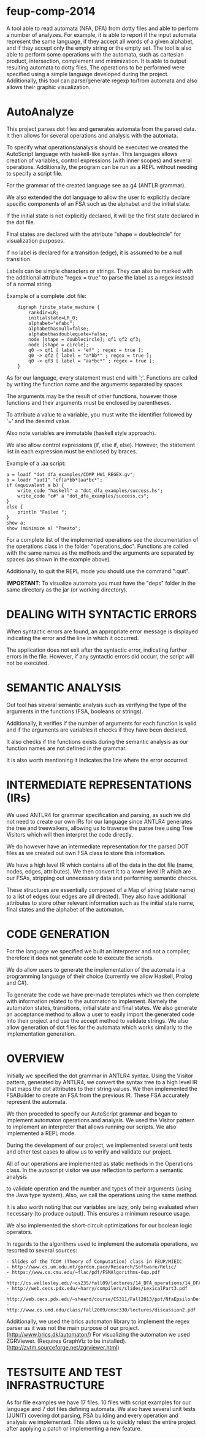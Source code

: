 feup-comp-2014
==============

A tool able to read automata (NFA, DFA) from dotty files and able to perform a number of analyzes. For example, it is able to report if the input automata represent the same language, if they accept all words of a given alphabet, and if they accept only the empty string or the empty set. The tool is also able to perform some operations with the automata, such as cartesian product, intersection, complement and minimization. It is able to output resulting automata to dotty files. The operations to be performed were specified using a simple language developed during the project. Additionally, this tool can parse/generate regexp to/from automata and also allows their graphic visualization.


AutoAnalyze
==============

This project parses dot files and generates automata from the parsed data. It then allows for several operations and analysis with the automata.

To specify what operations/analysis should be executed we created the AutoScript language with haskell-like syntax. This languages allows creation of variables, control expressions (with inner scopes) and several operations. Additionally, the program can be run as a REPL without needing to specify a script file.

For the grammar of the created language see aa.g4 (ANTLR grammar).

We also extended the dot language to allow the user to explicitly declare specific components of an FSA such as the alphabet and the initial state.

If the initial state is not explicitly declared, it will be the first state declared in the dot file.

Final states are declared with the attribute "shape = doublecircle" for visualization purposes.

If no label is declared for a transition (edge), it is assumed to be a null transition.

Labels can be simple characters or strings. They can also be marked with the additional attribute "regex = true" to parse the label as a regex instead of a normal string.

Example of a complete .dot file:

        digraph finite_state_machine {
            rankdir=LR;
            initialstate=LR_0;
            alphabet="efabc";
            alphabethasnull=false;
            alphabethasdoublequote=false;
            node [shape = doublecircle]; qf1 qf2 qf3;
            node [shape = circle];
            q0 -> qf1 [ label = "ef" ; regex = true ];
            q0 -> qf2 [ label = "a*bb*" ; regex = true ];
            q0 -> qf3 [ label = "aa*bc*" ; regex = true ];
        }

As for our language, every statement must end with ';'. Functions are called by writing the function name and the arguments separated by spaces.

The arguments may be the result of other functions, however those functions and their arguments must be enclosed by parentheses.

To attribute a value to a variable, you must write the identifier followed by '=' and the desired value.

Also note variables are immutable (haskell style approach).

We also allow control expressions (if, else if, else). However, the statement list in each expression must be enclosed by braces.

Example of a .aa script:

    a = loadf "dot_dfa_examples/COMP_HW1_REGEX.gv";
    b = loadr "aut1" "ef|a*bb*|aa*bc*";
    if (equivalent a b) {
        write_code "haskell" a "dot_dfa_examples/success.hs";
        write_code "c#" a "dot_dfa_examples/success.cs";
    }
    else {
        println "Failed ";
    }
    show a;
    show (minimize a) "Pneato";
        
For a complete list of the implemented operations see the documentation of the operations class in the folder "operations_doc". Functions are called with the same names as the methods and the arguments are separated by spaces (as shown in the example above).

Additionally, to quit the REPL mode you should use the command ":quit".

**IMPORTANT**:
To visualize automata you must have the "deps" folder in the same directory as the jar (or working directory).
 
DEALING WITH SYNTACTIC ERRORS
==============
When syntactic errors are found, an appropriate error message is displayed indicating the error and the line in which it occurred.

The application does not exit after the syntactic error, indicating further errors in the file. However, if any syntactic errors did occurr, the script will not be executed.


SEMANTIC ANALYSIS
==============
Out tool has several semantic analysis such as verifying the type of the arguments in the functions (FSA, booleans or strings).

Additionally, it verifies if the number of arguments for each function is valid and if the arguments are variables it checks if they have been declared.

It also checks if the functions exists during the semantic analysis as our function names are not defined in the grammar.

It is also worth mentioning it indicates the line where the error occurred.


INTERMEDIATE REPRESENTATIONS (IRs)
==============
We used ANTLR4 for grammar specification and parsing, as such we did not need to create our own IRs for our language since ANTLR4 generates the tree and treewalkers, allowing us to traverse the parse tree using Tree Visitors which will then interpret the code directly.
 
We do however have an intermediate representation for the parsed DOT files as we created out own FSA class to store this information.

We have a high level IR which contains all of the data in the dot file (name, nodes, edges, attributes). We then convert it to a lower level IR which are our FSAs, stripping out unnecessary data and performing semantic checks.

These structures are essentially composed of a Map of string (state name) to a list of edges (our edges are all directed). They also have additional attributes to store other relevant information such as the initial state name, final states and the alphabet of the automaton.


CODE GENERATION
==============
For the language we specified we built an interpreter and not a compiler, therefore it does not generate code to execute the scripts.

We do allow users to generate the implementation of the automata in a programming language of their choice (currently we allow Haskell, Prolog and C#).

To generate the code we have pre-made templates which we then complete with information related to the automaton to implement. Namely the automaton states, transitions, initial state and final states. We also generate an acceptance method to allow a user to easily import the generated code into their project and use the accept method to validate strings.
We also allow generation of dot files for the automata which works similarly to the implementation generation.


OVERVIEW
==============
Initially we specified the dot grammar in ANTLR4 syntax. Using the Visitor pattern, generated by ANTLR4, we convert the syntax tree to a high level IR that maps the dot attributes to their string values. We then implemented the FSABuilder to create an FSA from the previous IR. These FSA accurately represent the automata.
 
We then proceded to specify our AutoScript grammar and began to implement automaton operations and analysis. We used the Visitor pattern to implement an interpreter that allows running our scripts. We also implemented a REPL mode.
 
During the development of our project, we implemented several unit tests and other test cases to allow us to verify and validate our project.

All of our operations are implemented as static methods in the Operations class. In the autoscript visitor we use reflection to perform a semantic analysis

 to validate operation and the number and types of their arguments (using the Java type system). Also, we call the operations using the same method.
 
It is also worth noting that our variables are lazy, only being evaluated when necessary (to produce output). This ensures a minimum resource usage.

We also implemented the short-circuit optimizations for our boolean logic operators.

In regards to the algorithms used to implement the automata operations, we resorted to several sources:

    - Slides of the TCOM (Theory of Computation) class in FEUP/MIEIC
    - http://www.cs.um.edu.mt/gordon.pace/Research/Software/Relic/
    - https://www.cs.cmu.edu/~flac/pdf/FSMAlgorithms-6up.pdf
    - http://cs.wellesley.edu/~cs235/fall09/lectures/14_DFA_operations/14_DFA_operations_revised.pdf
    - http://web.cecs.pdx.edu/~harry/compilers/slides/LexicalPart3.pdf
    - http://web.cecs.pdx.edu/~sheard/course/CS311/Fall2013/ppt/NfaEpsilonDefined.pdf
    - http://www.cs.umd.edu/class/fall2009/cmsc330/lectures/discussion2.pdf

Additionally, we used the brics automaton library to implement the regex parser as it was not the main purpose of our project. (http://www.brics.dk/automaton/)
For visualizing the automaton we used ZGRViewer. (Requires GraphViz to be installed). (http://zvtm.sourceforge.net/zgrviewer.html)


TESTSUITE AND TEST INFRASTRUCTURE
==============
As for file examples we have 17 files. 10 files with script examples for our language and 7 dot files defining automata.
We also have several unit tests (JUNIT) covering dot parsing, FSA building and every operation and analysis we implemented. This allows us to quickly retest the entire project after applying a patch or implementing a new feature.
